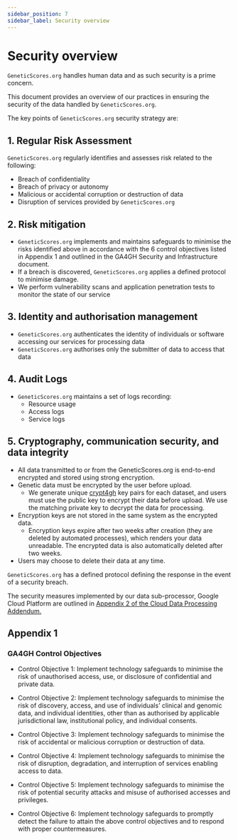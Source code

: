 ```yaml
---
sidebar_position: 7
sidebar_label: Security overview
---
```


# Security overview

`GeneticScores.org` handles human data and as such security is a prime concern.

This document provides an overview of our practices in ensuring the security of the data handled by `GeneticScores.org`.

The key points of `GeneticScores.org` security strategy are:

## 1. Regular Risk Assessment

`GeneticScores.org` regularly identifies and assesses risk related to the following:

* Breach of confidentiality
* Breach of privacy or autonomy
* Malicious or accidental corruption or destruction of data
* Disruption of services provided by `GeneticScores.org`

## 2. Risk mitigation

* `GeneticScores.org` implements and maintains safeguards to minimise the risks identified above in accordance with the 6 control objectives listed in Appendix 1 and outlined in the GA4GH Security and Infrastructure document.
* If a breach is discovered, `GeneticScores.org` applies a defined protocol to minimise damage.
* We perform vulnerability scans and application penetration tests to monitor the state of our service

## 3. Identity and authorisation management

* `GeneticScores.org` authenticates the identity of individuals or software accessing our services for processing data
* `GeneticScores.org` authorises only the submitter of data to access that data

## 4. Audit Logs

* `GeneticScores.org` maintains a set of logs recording:
  * Resource usage
  * Access logs
  * Service logs

## 5. Cryptography, communication  security, and data integrity

* All data transmitted to or from the GeneticScores.org is end-to-end encrypted and stored using strong encryption.
* Genetic data must be encrypted by the user before upload.
  * We generate unique [crypt4gh](https://www.ga4gh.org/news_item/crypt4gh-a-secure-method-for-sharing-human-genetic-data/) key pairs for each dataset, and users must use the public key to encrypt their data before upload. We use the matching private key to decrypt the data for processing.
* Encryption keys are not stored in the same system as the encrypted data.
  * Encryption keys expire after two weeks after creation (they are deleted by automated processes), which renders your data unreadable. The encrypted data is also automatically deleted after two weeks.
* Users may choose to delete their data at any time.

`GeneticScores.org` has a defined protocol defining the response in the event of a security breach.

The security measures implemented by our data sub-processor, Google Cloud Platform are outlined in [Appendix 2 of the Cloud Data Processing Addendum.](https://cloud.google.com/terms/data-processing-addendum?hl=en)

## Appendix 1

### GA4GH Control Objectives

* Control Objective 1: Implement technology safeguards to minimise the risk of unauthorised access, use, or disclosure of confidential and private data.

* Control Objective 2: Implement technology safeguards to minimise the risk of discovery, access, and use of individuals’ clinical and genomic data, and individual identities, other than as authorised by applicable jurisdictional law, institutional policy, and individual consents.

* Control Objective 3: Implement technology safeguards to minimise the risk of accidental or malicious corruption or destruction of data.

* Control Objective 4: Implement technology safeguards to minimise the risk of disruption, degradation, and interruption of services enabling access to data.

* Control Objective 5: Implement technology safeguards to minimise the risk of potential security attacks and misuse of authorised accesses and privileges.

* Control Objective 6: Implement technology safeguards to promptly detect the failure to attain the above control objectives and to respond with proper countermeasures.

